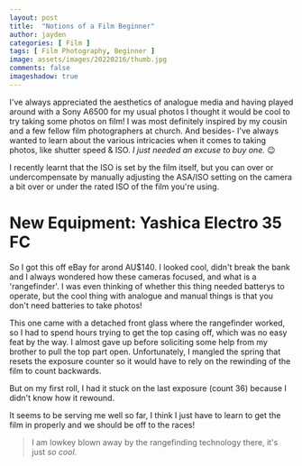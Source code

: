 ```yaml
---
layout: post
title:  "Notions of a Film Beginner"
author: jayden
categories: [ Film ]
tags: [ Film Photography, Beginner ]
image: assets/images/20220216/thumb.jpg
comments: false
imageshadow: true
---
```


I've always appreciated the aesthetics of analogue media and having played around with a Sony A6500 for my usual photos I thought it would be cool to try taking some photos on film! I was most definitely inspired by my cousin and a few fellow film photographers at church. And besides- I've always wanted to learn about the various intricacies when it comes to taking photos, like shutter speed & ISO. *I just needed an excuse to buy one.* 😉

I recently learnt that the ISO is set by the film itself, but you can over or undercompensate by manually adjusting the ASA/ISO setting on the camera a bit over or under the rated ISO of the film you're using.

# New Equipment: Yashica Electro 35 FC

So I got this off eBay for arond AU$140. I looked cool, didn't break the bank and I always wondered how these cameras focused, and what is a 'rangefinder'. I was even thinking of whether this thing needed batterys to operate, but the cool thing with analogue and manual things is that you don't need batteries to take photos!

This one came with a detached front glass where the rangefinder worked, so I had to spend hours trying to get the top casing off, which was no easy feat by the way. I almost gave up before soliciting some help from my brother to pull the top part open. Unfortunately, I mangled the spring that resets the exposure counter so it would have to rely on the rewinding of the film to count backwards.

But on my first roll, I had it stuck on the last exposure (count 36) because I didn't know how it rewound.

It seems to be serving me well so far, I think I just have to learn to get the film in properly and we should be off to the races!

> I am lowkey blown away by the rangefinding technology there, it's just *so cool*.
